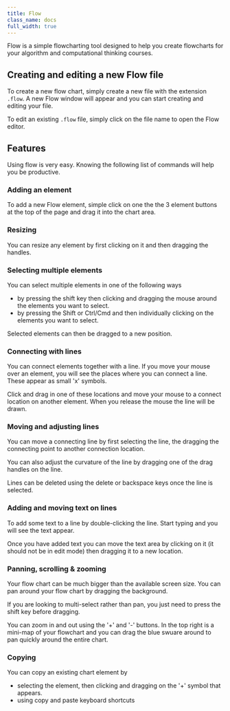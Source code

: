 ```yaml
---
title: Flow
class_name: docs
full_width: true
---
```


Flow is a simple flowcharting tool designed to help you create flowcharts for your algorithm and computational thinking courses.

## Creating and editing a new Flow file
To create a new flow chart, simply create a new file with the extension `.flow`. A new Flow window will appear and you can start creating and editing your file.

To edit an existing `.flow` file, simply click on the file name to open the Flow editor.

## Features

Using flow is very easy. Knowing the following list of commands will help you be productive.

### Adding an element
To add a new Flow element, simple click on one the the 3 element buttons at the top of the page and drag it into the chart area.

### Resizing
You can resize any element by first clicking on it and then dragging the handles.

### Selecting multiple elements
You can select multiple elements in one of the following ways

- by pressing the shift key then clicking and dragging the mouse around the elements you want to select.
- by pressing the Shift or Ctrl/Cmd and then individually clicking on the elements you want to select.

Selected elements can then be dragged to a new position.

### Connecting with lines
You can connect elements together with a line. If you move your mouse over an element, you will see the places where you can connect a line. These appear as small 'x' symbols. 

Click and drag in one of these locations and move your mouse to a connect location on another element. When you release the mouse the line will be drawn.

### Moving and adjusting lines
You can move a connecting line by first selecting the line, the dragging the connecting point to another connection location.

You can also adjust the curvature of the line by dragging one of the drag handles on the line.

Lines can be deleted using the delete or backspace keys once the line is selected.

### Adding and moving text on lines
To add some text to a line by double-clicking the line. Start typing and you will see the text appear.

Once you have added text you can move the text area by clicking on it (it should not be in edit mode) then dragging it to a new location.

### Panning, scrolling & zooming
Your flow chart can be much bigger than the available screen size. You can pan around your flow chart by dragging the background. 

If you are looking to multi-select rather than pan, you just need to press the shift key before dragging.

You can zoom in and out using the '+' and '-' buttons. In the top right is a mini-map of your flowchart and you can drag the blue swuare around to pan quickly around the entire chart.

### Copying
You can copy an existing chart element by

- selecting the element, then clicking and dragging on the '+' symbol that appears.
- using copy and paste keyboard shortcuts


